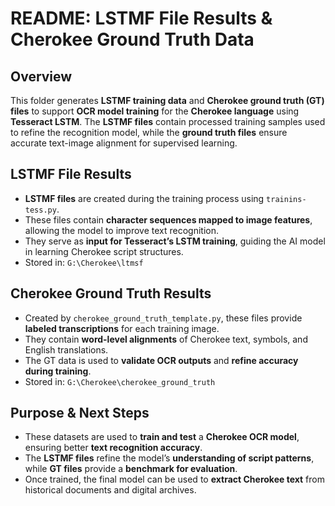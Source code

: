 # **README: LSTMF File Results & Cherokee Ground Truth Data**  

## **Overview**  
This folder generates **LSTMF training data** and **Cherokee ground truth (GT) files** to support **OCR model training** for the **Cherokee language** using **Tesseract LSTM**. The **LSTMF files** contain processed training samples used to refine the recognition model, while the **ground truth files** ensure accurate text-image alignment for supervised learning.  

## **LSTMF File Results**  
- **LSTMF files** are created during the training process using `trainins-tess.py`.  
- These files contain **character sequences mapped to image features**, allowing the model to improve text recognition.  
- They serve as **input for Tesseract’s LSTM training**, guiding the AI model in learning Cherokee script structures.  
- Stored in: `G:\Cherokee\ltmsf`  

## **Cherokee Ground Truth Results**  
- Created by `cherokee_ground_truth_template.py`, these files provide **labeled transcriptions** for each training image.  
- They contain **word-level alignments** of Cherokee text, symbols, and English translations.  
- The GT data is used to **validate OCR outputs** and **refine accuracy during training**.  
- Stored in: `G:\Cherokee\cherokee_ground_truth`  

## **Purpose & Next Steps**  
- These datasets are used to **train and test** a **Cherokee OCR model**, ensuring better **text recognition accuracy**.  
- The **LSTMF files** refine the model’s **understanding of script patterns**, while **GT files** provide a **benchmark for evaluation**.  
- Once trained, the final model can be used to **extract Cherokee text** from historical documents and digital archives.  
